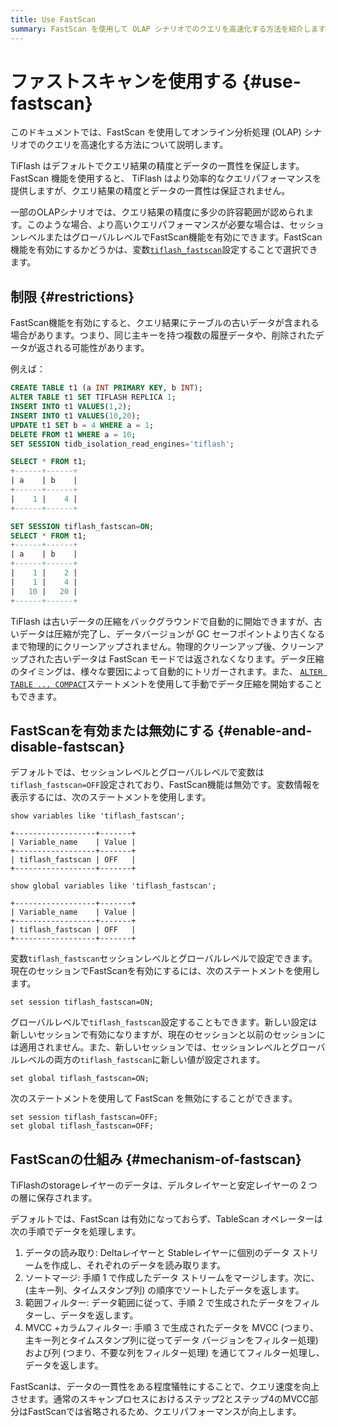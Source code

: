 ```yaml
---
title: Use FastScan
summary: FastScan を使用して OLAP シナリオでのクエリを高速化する方法を紹介します。
---
```


# ファストスキャンを使用する {#use-fastscan}

このドキュメントでは、FastScan を使用してオンライン分析処理 (OLAP) シナリオでのクエリを高速化する方法について説明します。

TiFlash はデフォルトでクエリ結果の精度とデータの一貫性を保証します。FastScan 機能を使用すると、 TiFlash はより効率的なクエリパフォーマンスを提供しますが、クエリ結果の精度とデータの一貫性は保証されません。

一部のOLAPシナリオでは、クエリ結果の精度に多少の許容範囲が認められます。このような場合、より高いクエリパフォーマンスが必要な場合は、セッションレベルまたはグローバルレベルでFastScan機能を有効にできます。FastScan機能を有効にするかどうかは、変数[`tiflash_fastscan`](/system-variables.md#tiflash_fastscan-new-in-v630)設定することで選択できます。

## 制限 {#restrictions}

FastScan機能を有効にすると、クエリ結果にテーブルの古いデータが含まれる場合があります。つまり、同じ主キーを持つ複数の履歴データや、削除されたデータが返される可能性があります。

例えば：

```sql
CREATE TABLE t1 (a INT PRIMARY KEY, b INT);
ALTER TABLE t1 SET TIFLASH REPLICA 1;
INSERT INTO t1 VALUES(1,2);
INSERT INTO t1 VALUES(10,20);
UPDATE t1 SET b = 4 WHERE a = 1;
DELETE FROM t1 WHERE a = 10;
SET SESSION tidb_isolation_read_engines='tiflash';

SELECT * FROM t1;
+------+------+
| a    | b    |
+------+------+
|    1 |    4 |
+------+------+

SET SESSION tiflash_fastscan=ON;
SELECT * FROM t1;
+------+------+
| a    | b    |
+------+------+
|    1 |    2 |
|    1 |    4 |
|   10 |   20 |
+------+------+
```

TiFlash は古いデータの圧縮をバックグラウンドで自動的に開始できますが、古いデータは圧縮が完了し、データバージョンが GC セーフポイントより古くなるまで物理的にクリーンアップされません。物理的クリーンアップ後、クリーンアップされた古いデータは FastScan モードでは返されなくなります。データ圧縮のタイミングは、様々な要因によって自動的にトリガーされます。また、 [`ALTER TABLE ... COMPACT`](/sql-statements/sql-statement-alter-table-compact.md)ステートメントを使用して手動でデータ圧縮を開始することもできます。

## FastScanを有効または無効にする {#enable-and-disable-fastscan}

デフォルトでは、セッションレベルとグローバルレベルで変数は`tiflash_fastscan=OFF`設定されており、FastScan機能は無効です。変数情報を表示するには、次のステートメントを使用します。

    show variables like 'tiflash_fastscan';

    +------------------+-------+
    | Variable_name    | Value |
    +------------------+-------+
    | tiflash_fastscan | OFF   |
    +------------------+-------+

<!---->

    show global variables like 'tiflash_fastscan';

    +------------------+-------+
    | Variable_name    | Value |
    +------------------+-------+
    | tiflash_fastscan | OFF   |
    +------------------+-------+

変数`tiflash_fastscan`セッションレベルとグローバルレベルで設定できます。現在のセッションでFastScanを有効にするには、次のステートメントを使用します。

    set session tiflash_fastscan=ON;

グローバルレベルで`tiflash_fastscan`設定することもできます。新しい設定は新しいセッションで有効になりますが、現在のセッションと以前のセッションには適用されません。また、新しいセッションでは、セッションレベルとグローバルレベルの両方の`tiflash_fastscan`に新しい値が設定されます。

    set global tiflash_fastscan=ON;

次のステートメントを使用して FastScan を無効にすることができます。

    set session tiflash_fastscan=OFF;
    set global tiflash_fastscan=OFF;

## FastScanの仕組み {#mechanism-of-fastscan}

TiFlashのstorageレイヤーのデータは、デルタレイヤーと安定レイヤーの 2 つの層に保存されます。

デフォルトでは、FastScan は有効になっておらず、TableScan オペレーターは次の手順でデータを処理します。

1.  データの読み取り: Deltaレイヤーと Stableレイヤーに個別のデータ ストリームを作成し、それぞれのデータを読み取ります。
2.  ソートマージ: 手順 1 で作成したデータ ストリームをマージします。次に、(主キー列、タイムスタンプ列) の順序でソートしたデータを返します。
3.  範囲フィルター: データ範囲に従って、手順 2 で生成されたデータをフィルターし、データを返します。
4.  MVCC +カラムフィルター: 手順 3 で生成されたデータを MVCC (つまり、主キー列とタイムスタンプ列に従ってデータ バージョンをフィルター処理) および列 (つまり、不要な列をフィルター処理) を通じてフィルター処理し、データを返します。

FastScanは、データの一貫性をある程度犠牲にすることで、クエリ速度を向上させます。通常のスキャンプロセスにおけるステップ2とステップ4のMVCC部分はFastScanでは省略されるため、クエリパフォーマンスが向上します。
